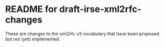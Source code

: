 # README for draft-irse-xml2rfc-changes

These are changes to the xml2rfc v3 vocabulary that have been proposed
but not (yet) implemented

